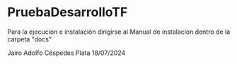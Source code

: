 # PruebaDesarrolloTF

Para la ejecución e instalación dirigirse al Manual de instalacion dentro de la carpeta "docs"

Jairo Adolfo Céspedes Plata
18/07/2024
